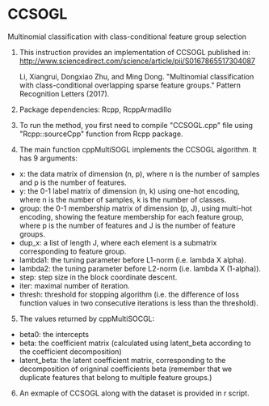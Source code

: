 # CCSOGL
Multinomial classification with class-conditional feature group selection

1) This instruction provides an implementation of CCSOGL published in:
       http://www.sciencedirect.com/science/article/pii/S0167865517304087
       
   Li, Xiangrui, Dongxiao Zhu, and Ming Dong. "Multinomial classification with class-conditional overlapping sparse feature groups." Pattern Recognition Letters (2017).
   
2) Package dependencies:
   Rcpp, RcppArmadillo

3. To run the method, you first need to compile "CCSOGL.cpp" file using "Rcpp::sourceCpp" function from Rcpp package.

4. The main function cppMultiSOGL implements the CCSOGL algorithm. It has 9 arguments:
* x: the data matrix of dimension (n, p), where n is the number of samples and p is the number of features.
* y: the 0-1 label matrix of dimension (n, k) using one-hot encoding, where n is the number of samples, k is the number of classes.
* group: the 0-1 membership matrix of dimension (p, J), using multi-hot encoding, showing the feature membership for each feature group, where p is the number of features and J is the number of feature groups.
* dup_x: a list of length J, where each element is a submatrix corresponding to feature group.
* lambda1: the tuning parameter before L1-norm (i.e. lambda X alpha).
* lambda2: the tuning parameter before L2-norm (i.e. lambda X (1-alpha)).
* step: step size in the block coordinate descent.
* iter: maximal number of iteration.
* thresh: threshold for stopping algorithm (i.e. the difference of loss function values in two consecutive iterations is less than the threshold).

5. The values returned by cppMultiSOCGL:
* beta0: the intercepts
* beta: the coefficient matrix (calculated using latent_beta according to the coefficient decomposition)
* latent_beta: the latent coefficient matrix, corresponding to the decomposition of origninal coefficients beta (remember that we duplicate features that belong to multiple feature groups.)

6. An exmaple of CCSOGL along with the dataset is provided in r script. 
